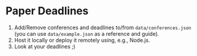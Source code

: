 # Paper Deadlines
1. Add/Remove conferences and deadlines to/from `data/conferences.json` (you can use `data/example.json` as a reference and guide).
2. Host it locally or deploy it remotely using, e.g., Node.js.
3. Look at your deadlines ;)
